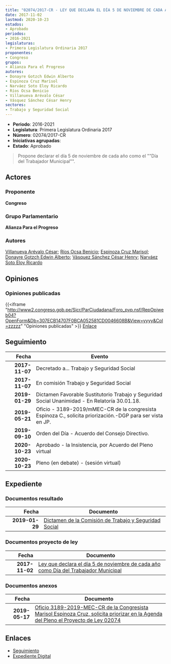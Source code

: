 ```yaml
---
title: "02074/2017-CR - LEY QUE DECLARA EL DÍA 5 DE NOVIEMBRE DE CADA AÑO COMO DÍA DEL TRABAJADOR MUNICIPAL"
date: 2017-11-02
lastmod: 2020-10-23
estados:
- Aprobado
periodos:
- 2016-2021
legislaturas:
- Primera Legislatura Ordinaria 2017
proponentes:
- Congreso
grupos:
- Alianza Para el Progreso
autores:
- Donayre Gotzch Edwin Alberto
- Espinoza Cruz Marisol
- Narváez Soto Eloy Ricardo
- Ríos Ocsa Benicio
- Villanueva Arévalo César
- Vásquez Sánchez César Henry
sectores:
- Trabajo y Seguridad Social
---
```

- **Periodo**: 2016-2021
- **Legislatura**: Primera Legislatura Ordinaria 2017
- **Número**: 02074/2017-CR
- **Iniciativas agrupadas**: 
- **Estado**: Aprobado

> Propone declarar el día 5 de noviembre de cada año como el ""Día del Trabajador Municipal"".


## Actores

### Proponente

**Congreso**

### Grupo Parlamentario

**Alianza Para el Progreso**

### Autores

[Villanueva Arévalo César](mailto:mailto:cvillanueva@congreso.gob.pe); [Ríos Ocsa Benicio](mailto:mailto:brios@congreso.gob.pe); [Espinoza Cruz Marisol](mailto:mailto:mespinozac@congreso.gob.pe); [Donayre Gotzch Edwin Alberto](mailto:mailto:edonayre@congreso.gob.pe); [Vásquez Sánchez César Henry](mailto:mailto:cvasquezs@congreso.gob.pe); [Narváez Soto Eloy Ricardo](mailto:mailto:enarvaez@congreso.gob.pe)

## Opiniones

### Opiniones publicadas

{{<iframe "http://www2.congreso.gob.pe/Sicr/ParCiudadana/Foro_pvp.nsf/RepOpiweb04?OpenForm&Db=307ECB14707F0BCA052581CD0046608B&View=yyyy&Col=zzzzz" "Opiniones publicadas" >}}
[Enlace](http://www2.congreso.gob.pe/Sicr/ParCiudadana/Foro_pvp.nsf/RepOpiweb04?OpenForm&Db=307ECB14707F0BCA052581CD0046608B&View=yyyy&Col=zzzzz)


## Seguimiento

| Fecha | Evento |
|------:|--------|
| **2017-11-07** | Decretado a... Trabajo y Seguridad Social |
| **2017-11-07** | En comisión Trabajo y Seguridad Social |
| **2019-01-29** | Dictamen Favorable Sustitutorio Trabajo y Seguridad Social Unanimidad - En Relatoría 30.01.18. |
| **2019-05-21** | Oficio - 3189-2019/mMEC-CR de la congresista Espinoza C., solicita priorización.-DGP para ser vista en JP. |
| **2019-09-10** | Orden del Día - Acuerdo del Consejo Directivo. |
| **2020-10-23** | Aprobado - la Insistencia, por Acuerdo del Pleno virtual |
| **2020-10-23** | Pleno (en debate) - (sesión virtual) |

## Expediente

### Documentos resultado

| Fecha | Documento |
|------:|-----------|
| **2019-01-29** | [Dictamen de la Comisión de Trabajo y Seguridad Social](http://www.leyes.congreso.gob.pe/Documentos/2016_2021/Dictamenes/Proyectos_de_Ley/02074DC22MAY20190129.pdf) |

### Documentos proyecto de ley

| Fecha | Documento |
|------:|-----------|
| **2017-11-02** | [Ley que declara el día 5 de noviembre de cada año como Día del Trabajador Municipal](http://www.leyes.congreso.gob.pe/Documentos/2016_2021/Proyectos_de_Ley_y_de_Resoluciones_Legislativas/PL0207220171102.PDF) |

### Documentos anexos

| Fecha | Documento |
|------:|-----------|
| **2019-05-17** | [Oficio 3189-2019-MEC-CR de la Congresista Marisol Espinoza Cruz, solicita priorizar en la Agenda del Pleno el Proyecto de Ley 02074](http://www.leyes.congreso.gob.pe/Documentos/2016_2021/Oficios/Congresistas/OFICIO-3189-2019-MEC-CR.pdf) |

## Enlaces

- [Seguimiento](http://www2.congreso.gob.pe/Sicr/TraDocEstProc/CLProLey2016.nsf/f7fff46988ca05b1052578e100829cc7/272496a7f547b536052581cd00130236?OpenDocument)
- [Expediente Digital](http://www2.congreso.gob.pe/Sicr/TraDocEstProc/Expvirt_2011.nsf/visbusqptramdoc1621/02074?opendocument)

